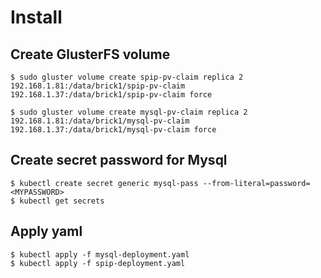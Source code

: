 # Install

## Create GlusterFS volume

	$ sudo gluster volume create spip-pv-claim replica 2 192.168.1.81:/data/brick1/spip-pv-claim 192.168.1.37:/data/brick1/spip-pv-claim force
 
	$ sudo gluster volume create mysql-pv-claim replica 2 192.168.1.81:/data/brick1/mysql-pv-claim 192.168.1.37:/data/brick1/mysql-pv-claim force

## Create secret password for Mysql

	$ kubectl create secret generic mysql-pass --from-literal=password=<MYPASSWORD>
	$ kubectl get secrets


## Apply yaml

	$ kubectl apply -f mysql-deployment.yaml 
	$ kubectl apply -f spip-deployment.yaml 